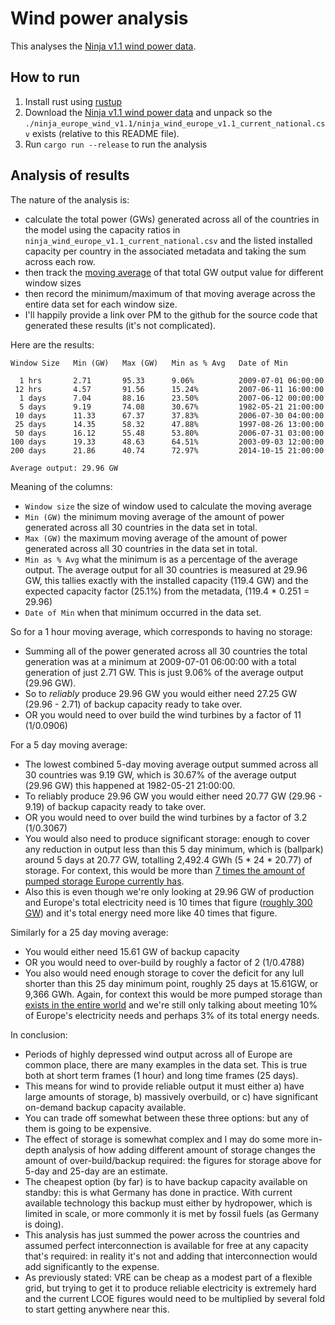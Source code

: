 # Wind power analysis

This analyses the [Ninja v1.1 wind power data](https://www.renewables.ninja/static/downloads/ninja_europe_wind_v1.1.zip).

## How to run
1. Install rust using [rustup](https://rustup.rs/)
3. Download the [Ninja v1.1 wind power data](https://www.renewables.ninja/static/downloads/ninja_europe_wind_v1.1.zip) and unpack so the `./ninja_europe_wind_v1.1/ninja_wind_europe_v1.1_current_national.csv` exists (relative to this README file). 
2. Run `cargo run --release` to run the analysis

## Analysis of results

The nature of the analysis is:
- calculate the total power (GWs) generated across all of the countries in the model using the capacity ratios in `ninja_wind_europe_v1.1_current_national.csv` and the listed installed capacity per country in the associated metadata and taking the sum across each row.
- then track the [moving average](https://en.wikipedia.org/wiki/Moving_average) of that total GW output value for different window sizes
- then record the minimum/maximum of that moving average across the entire data set for each window size.
- I'll happily provide a link over PM to the github for the source code that generated these results (it's not complicated).

Here are the results:
```
Window Size   Min (GW)   Max (GW)   Min as % Avg   Date of Min

  1 hrs       2.71       95.33      9.06%          2009-07-01 06:00:00
 12 hrs       4.57       91.56      15.24%         2007-06-11 16:00:00
  1 days      7.04       88.16      23.50%         2007-06-12 00:00:00
  5 days      9.19       74.08      30.67%         1982-05-21 21:00:00
 10 days      11.33      67.37      37.83%         2006-07-30 04:00:00
 25 days      14.35      58.32      47.88%         1997-08-26 13:00:00
 50 days      16.12      55.48      53.80%         2006-07-31 03:00:00
100 days      19.33      48.63      64.51%         2003-09-03 12:00:00
200 days      21.86      40.74      72.97%         2014-10-15 21:00:00

Average output: 29.96 GW
```
Meaning of the columns:
- `Window size` the size of window used to calculate the moving average
- `Min (GW)` the minimum moving average of the amount of power generated across all 30 countries in the data set in total.
- `Max (GW)` the maximum moving average of the amount of power generated across all 30 countries in the data set in total.
- `Min as % Avg` what the minimum is as a percentage of the average output. The average output for all 30 countries is measured at 29.96 GW, this tallies exactly with the installed capacity (119.4 GW) and the expected capacity factor (25.1%) from the metadata, (119.4 * 0.251 = 29.96)
- `Date of Min` when that minimum occurred in the data set.

So for a 1 hour moving average, which corresponds to having no storage:
- Summing all of the power generated across all 30 countries the total generation was at a minimum at 2009-07-01 06:00:00 with a total generation of just 2.71 GW. This is just 9.06% of the average output (29.96 GW).
- So to *reliably* produce 29.96 GW you would either need 27.25 GW (29.96 - 2.71) of backup capacity ready to take over.
- OR you would need to over build the wind turbines by a factor of 11 (1/0.0906)

For a 5 day moving average:
- The lowest combined 5-day moving average output summed across all 30 countries was 9.19 GW, which is 30.67% of the average output (29.96 GW) this happened at 1982-05-21 21:00:00.
- To reliably produce 29.96 GW you would either need 20.77 GW (29.96 - 9.19) of backup capacity ready to take over.
- OR you would need to over build the wind turbines by a factor of 3.2 (1/0.3067)
- You would also need to produce significant storage: enough to cover any reduction in output less than this 5 day minimum, which is (ballpark) around 5 days at 20.77 GW, totalling 2,492.4 GWh (5 * 24 * 20.77) of storage. For context, this would be more than [7 times the amount of pumped storage Europe currently has](https://www.dnv.com/news/estorage-study-shows-huge-potential-capacity-of-exploitable-pumped-hydro-energy-storage-sites-in-europe-63675).
- Also this is even though we're only looking at 29.96 GW of production and Europe's total electricity need is 10 times that figure ([roughly 300 GW](https://ec.europa.eu/eurostat/statistics-explained/index.php?title=Electricity_production,_consumption_and_market_overview)) and it's total energy need more like 40 times that figure.


Similarly for a 25 day moving average:
- You would either need 15.61 GW of backup capacity
- OR you would need to over-build by roughly a factor of 2 (1/0.4788)
- You also would need enough storage to cover the deficit for any lull shorter than this 25 day minimum point, roughly 25 days at 15.61GW, or 9,366 GWh. Again, for context this would be more pumped storage than [exists in the entire world](https://www.hydropower.org/factsheets/pumped-storage) and we're still only talking about meeting 10% of Europe's electricity needs and perhaps 3% of its total energy needs.

In conclusion:
- Periods of highly depressed wind output across all of Europe are common place, there are many examples in the data set. This is true both at short term frames (1 hour) and long time frames (25 days).
- This means for wind to provide reliable output it must either a) have large amounts of storage, b) massively overbuild, or c) have significant on-demand backup capacity available.
- You can trade off somewhat between these three options: but any of them is going to be expensive.
- The effect of storage is somewhat complex and I may do some more in-depth analysis of how adding different amount of storage changes the amount of over-build/backup required: the figures for storage above for 5-day and 25-day are an estimate.
- The cheapest option (by far) is to have backup capacity available on standby: this is what Germany has done in practice. With current available technology this backup must either by hydropower, which is limited in scale, or more commonly it is met by fossil fuels (as Germany is doing).
- This analysis has just summed the power across the countries and assumed perfect interconnection is available for free at any capacity that's required: in reality it's not and adding that interconnection would add significantly to the expense.
- As previously stated: VRE can be cheap as a modest part of a flexible grid, but trying to get it to produce reliable electricity is extremely hard and the current LCOE figures would need to be multiplied by several fold to start getting anywhere near this.


